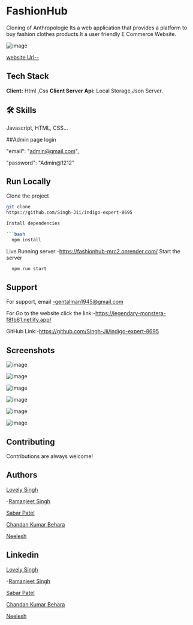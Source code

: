 # FashionHub
Cloning of Anthropologie
Its a web application that provides a platform to buy fashion clothes products.It a user friendly E Commerce Website.

![image](https://user-images.githubusercontent.com/118505620/221520169-22cb8c53-0fdd-4e8b-a018-80c4ab3ee5e9.png)


[website Url--](https://eclectic-jelly-7ae5cd.netlify.app/)
## Tech Stack
**Client:** Html ,Css
**Client Server Api:** Local Storage,Json Server.
## 🛠 Skills
Javascript, HTML, CSS...



##Admin page login 

 "email": "admin@gmail.com",
 
"password": "Admin@1212"

## Run Locally

Clone the project
```bash
git clone
https://github.com/Singh-Jii/indigo-expert-8695

Install dependencies

```bash
  npm install
```
Live Running server  -https://fashionhub-mrc2.onrender.com/
Start the server

```bash
  npm run start
```
## Support
For support, email -gentalman1945@gmail.com 

For Go to the website click the link:-https://legendary-monstera-f8fb81.netlify.app/

GitHub Link:-https://github.com/Singh-Jii/indigo-expert-8695
## Screenshots
![image](https://user-images.githubusercontent.com/118505620/221416485-6cf1af70-d698-4312-960a-00273632ffd6.png)

 
![image](https://user-images.githubusercontent.com/118505620/221416678-69cc7569-d686-462e-87f5-c64cb98eac78.png)


![image](https://user-images.githubusercontent.com/118505620/221422216-1d4b6a98-f4e1-4555-9050-a96585157311.png)



![image](https://user-images.githubusercontent.com/118505620/221422268-0f58a12f-1154-4367-b5ff-3db9b69b7c33.png)



![image](https://user-images.githubusercontent.com/118505620/221422455-c0711c6f-7fd7-4638-8363-a60b0066d8f2.png)




![image](https://user-images.githubusercontent.com/118505620/221417339-510aad74-3ce2-44a1-b16f-55cbb01b3033.png)
## Contributing

Contributions are always welcome!
## Authors
[Lovely Singh](https://github.com/gzbsingh/Singh-Jii)

-[Ramanjeet Singh](https://github.com/gzbsingh)

 [Sabar Patel](https://github.com/saber003)
 
 [Chandan Kumar Behara](https://github.com/chandankumar1425)
 
 [Neelesh](https://github.com/Neelachari)
## Linkedin
[Lovely Singh](https://www.linkedin.com/in/lovely-kumari-86189a215)

-[Ramanjeet Singh](https://www.linkedin.com/in/ramanjeet-singh-212430190/)

 [Sabar Patel](https://www.linkedin.com/in/saber-patel-992ab814a/)
 
 [Chandan Kumar Behara](https://www.linkedin.com/in/kaushikchandan6372/)
 
 [Neelesh](https://www.linkedin.com/in/neelesh-n-h-2704a7196/)
 

 
 
 
 
 


 
